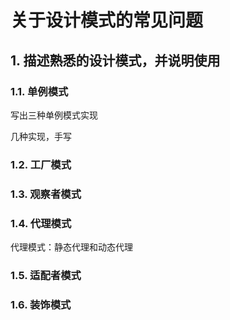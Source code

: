 # 关于设计模式的常见问题

## 1. 描述熟悉的设计模式，并说明使用

### 1.1. 单例模式

写出三种单例模式实现

几种实现，手写

### 1.2. 工厂模式

### 1.3. 观察者模式



### 1.4. 代理模式

代理模式：静态代理和动态代理

### 1.5. 适配者模式



### 1.6. 装饰模式

